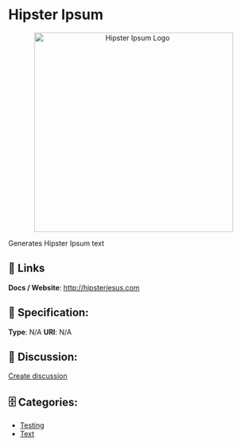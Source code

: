 # Hipster Ipsum
<p align="center">
    <img width="400" src="https://raw.githubusercontent.com/apis-list/apis-list/main/apis/hipster-ipsum/logo_256x256.png" alt="Hipster Ipsum Logo"/>
</p>

Generates Hipster Ipsum text

##  🔗 Links
**Docs / Website**: http://hipsterjesus.com

## 🧬 Specification:
**Type**: N/A
**URI**: N/A

## 💬 Discussion:
[Create discussion](https://github.com/apis-list/apis-list/discussions/new)

## 🗄️ Categories:
- [Testing](https://github.com/apis-list/apis-list#testing)
- [Text](https://github.com/apis-list/apis-list#text)







